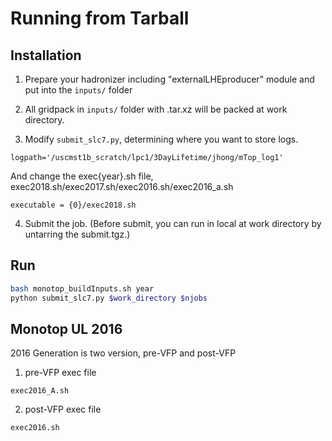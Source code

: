 # Running from Tarball

## Installation

1. Prepare your hadronizer including "externalLHEproducer" module and put into the `inputs/` folder

2. All gridpack in `inputs/` folder with .tar.xz will be packed at work directory.

3. Modify `submit_slc7.py`, determining where you want to store logs.
```
logpath='/uscmst1b_scratch/lpc1/3DayLifetime/jhong/mTop_log1'
```
And change the exec{year}.sh file, exec2018.sh/exec2017.sh/exec2016.sh/exec2016\_a.sh
```
executable = {0}/exec2018.sh
```

4. Submit the job. (Before submit, you can run in local at work directory by untarring the submit.tgz.)


## Run


```bash
bash monotop_buildInputs.sh year
python submit_slc7.py $work_directory $njobs
```



## Monotop UL 2016
2016 Generation is two version, pre-VFP and post-VFP
1. pre-VFP exec file
```
exec2016_A.sh
```
2. post-VFP exec file
```
exec2016.sh
```




